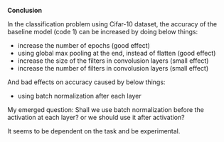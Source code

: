 **Conclusion** 

In the classification problem using Cifar-10 dataset, the accuracy of the baseline model (code 1) can be increased by doing below things:

- increase the number of epochs (good effect)
- using global max pooling at the end, instead of flatten (good effect)
- increase the size of the filters in convolusion layers (small effect)
- increase the number of filters in convolusion layers (small effect)

And bad effects on accuracy caused by below things:

- using batch normalization after each layer

My emerged question: Shall we use batch normalization before the activation at each layer? or we should use it after activation?

It seems to be dependent on the task and be experimental.
